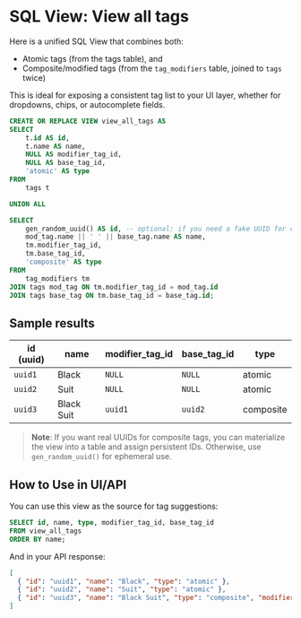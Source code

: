 # SQL View: View all tags

Here is a unified SQL View that combines both:

- Atomic tags (from the tags table), and
- Composite/modified tags (from the `tag_modifiers` table, joined to `tags` twice)

This is ideal for exposing a consistent tag list to your UI layer, whether for dropdowns, chips, or autocomplete fields.

```sql
CREATE OR REPLACE VIEW view_all_tags AS
SELECT
    t.id AS id,
    t.name AS name,
    NULL AS modifier_tag_id,
    NULL AS base_tag_id,
    'atomic' AS type
FROM
    tags t

UNION ALL

SELECT
    gen_random_uuid() AS id, -- optional: if you need a fake UUID for composite tags
    mod_tag.name || ' ' || base_tag.name AS name,
    tm.modifier_tag_id,
    tm.base_tag_id,
    'composite' AS type
FROM
    tag_modifiers tm
JOIN tags mod_tag ON tm.modifier_tag_id = mod_tag.id
JOIN tags base_tag ON tm.base_tag_id = base_tag.id;

```

## Sample results

| id (uuid) | name       | modifier_tag_id | base_tag_id | type      |
| --------- | ---------- | --------------- | ----------- | --------- |
| `uuid1`   | Black      | `NULL`          | `NULL`      | atomic    |
| `uuid2`   | Suit       | `NULL`          | `NULL`      | atomic    |
| `uuid3`   | Black Suit | `uuid1`         | `uuid2`     | composite |

> **Note**: If you want real UUIDs for composite tags, you can materialize the view into a table and assign persistent IDs. Otherwise, use `gen_random_uuid()` for ephemeral use.

## How to Use in UI/API

You can use this view as the source for tag suggestions:

```sql
SELECT id, name, type, modifier_tag_id, base_tag_id
FROM view_all_tags
ORDER BY name;
```

And in your API response:

```json
[
  { "id": "uuid1", "name": "Black", "type": "atomic" },
  { "id": "uuid2", "name": "Suit", "type": "atomic" },
  { "id": "uuid3", "name": "Black Suit", "type": "composite", "modifier_tag_id": "uuid1", "base_tag_id": "uuid2" }
]
```

